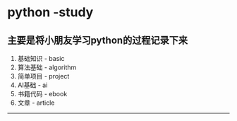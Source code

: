 # python -study 
主要是将小朋友学习python的过程记录下来
---------------------
1. 基础知识 - basic
2. 算法基础 - algorithm
3. 简单项目 - project
4. AI基础   - ai
5. 书籍代码 - ebook
6. 文章    - article
---------------------

